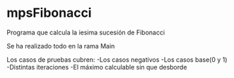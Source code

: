 # mpsFibonacci
Programa que calcula la iesima sucesión de Fibonacci

Se ha realizado todo en la rama Main

Los casos de pruebas cubren:
  -Los casos negativos
  -Los casos base(0 y 1)
  -Distintas iteraciones
  -El máximo calculable sin que desborde
